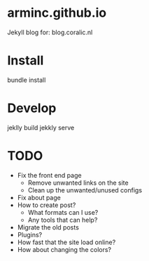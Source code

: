 arminc.github.io
================

Jekyll blog for: blog.coralic.nl

Install
=======
bundle install

Develop
=======
jeklly build
jekkly serve

TODO
====
+ Fix the front end page
	+ Remove unwanted links on the site
	+ Clean up the unwanted/unused configs 
+ Fix about page
+ How to create post?
	+ What formats can I use?
	+ Any tools that can help?
+ Migrate the old posts
+ Plugins?
+ How fast that the site load online?
+ How about changing the colors?


